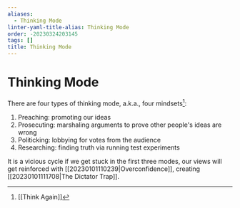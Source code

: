 ```yaml
---
aliases:
  - Thinking Mode
linter-yaml-title-alias: Thinking Mode
order: -20230324203145
tags: []
title: Thinking Mode
---
```


# Thinking Mode

There are four types of thinking mode, a.k.a., four mindsets[^1]:

1. Preaching: promoting our ideas
2. Prosecuting: marshaling arguments to prove other people's ideas are wrong
3. Politicking: lobbying for votes from the audience
4. Researching: finding truth via running test experiments

It is a vicious cycle if we get stuck in the first three modes, our views will get reinforced with [[20230101110239|Overconfidence]], creating [[20230101111708|The Dictator Trap]].

[^1]: [[Think Again]]